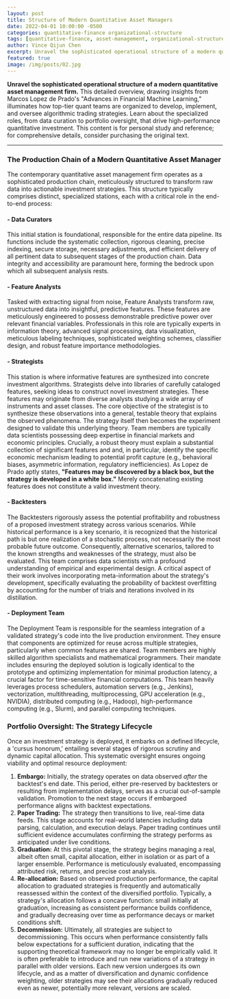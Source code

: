 ```yaml
---
layout: post
title: Structure of Modern Quantitative Asset Managers
date: 2022-04-01 10:00:00 -0500
categories: quantitative-finance organizational-structure
tags: [quantitative-finance, asset-management, organizational-structure, team-structure, quant-teams]
author: Vince Qijun Chen
excerpt: Unravel the sophisticated operational structure of a modern quantitative asset management firm.
featured: true
image: /img/posts/02.jpg
---
```


**Unravel the sophisticated operational structure of a modern quantitative asset management firm.** This detailed overview, drawing insights from Marcos Lopez de Prado's "Advances in Financial Machine Learning," illuminates how top-tier quant teams are organized to develop, implement, and oversee algorithmic trading strategies. Learn about the specialized roles, from data curation to portfolio oversight, that drive high-performance quantitative investment. This content is for personal study and reference; for comprehensive details, consider purchasing the original text.

---

### The Production Chain of a Modern Quantitative Asset Manager

The contemporary quantitative asset management firm operates as a sophisticated production chain, meticulously structured to transform raw data into actionable investment strategies. This structure typically comprises distinct, specialized stations, each with a critical role in the end-to-end process:

#### - Data Curators
This initial station is foundational, responsible for the entire data pipeline. Its functions include the systematic collection, rigorous cleaning, precise indexing, secure storage, necessary adjustments, and efficient delivery of all pertinent data to subsequent stages of the production chain. Data integrity and accessibility are paramount here, forming the bedrock upon which all subsequent analysis rests.

#### - Feature Analysts
Tasked with extracting signal from noise, Feature Analysts transform raw, unstructured data into insightful, predictive features. These features are meticulously engineered to possess demonstrable predictive power over relevant financial variables. Professionals in this role are typically experts in information theory, advanced signal processing, data visualization, meticulous labeling techniques, sophisticated weighting schemes, classifier design, and robust feature importance methodologies.

#### - Strategists
This station is where informative features are synthesized into concrete investment algorithms. Strategists delve into libraries of carefully cataloged features, seeking ideas to construct novel investment strategies. These features may originate from diverse analysts studying a wide array of instruments and asset classes. The core objective of the strategist is to synthesize these observations into a general, testable theory that explains the observed phenomena. The strategy itself then becomes the experiment designed to validate this underlying theory. Team members are typically data scientists possessing deep expertise in financial markets and economic principles. Crucially, a robust theory must explain a substantial collection of significant features and and, in particular, identify the specific economic mechanism leading to potential profit capture (e.g., behavioral biases, asymmetric information, regulatory inefficiencies). As Lopez de Prado aptly states, **"Features may be discovered by a black box, but the strategy is developed in a white box."** Merely concatenating existing features does not constitute a valid investment theory.

#### - Backtesters
The Backtesters rigorously assess the potential profitability and robustness of a proposed investment strategy across various scenarios. While historical performance is a key scenario, it is recognized that the historical path is but one realization of a stochastic process, not necessarily the most probable future outcome. Consequently, alternative scenarios, tailored to the known strengths and weaknesses of the strategy, must also be evaluated. This team comprises data scientists with a profound understanding of empirical and experimental design. A critical aspect of their work involves incorporating meta-information about the strategy's development, specifically evaluating the probability of backtest overfitting by accounting for the number of trials and iterations involved in its distillation.

#### - Deployment Team
The Deployment Team is responsible for the seamless integration of a validated strategy's code into the live production environment. They ensure that components are optimized for reuse across multiple strategies, particularly when common features are shared. Team members are highly skilled algorithm specialists and mathematical programmers. Their mandate includes ensuring the deployed solution is logically identical to the prototype and optimizing implementation for minimal production latency, a crucial factor for time-sensitive financial computations. This team heavily leverages process schedulers, automation servers (e.g., Jenkins), vectorization, multithreading, multiprocessing, GPU acceleration (e.g., NVIDIA), distributed computing (e.g., Hadoop), high-performance computing (e.g., Slurm), and parallel computing techniques.

### Portfolio Oversight: The Strategy Lifecycle

Once an investment strategy is deployed, it embarks on a defined lifecycle, a 'cursus honorum,' entailing several stages of rigorous scrutiny and dynamic capital allocation. This systematic oversight ensures ongoing viability and optimal resource deployment:

1.  **Embargo:** Initially, the strategy operates on data observed *after* the backtest's end date. This period, either pre-reserved by backtesters or resulting from implementation delays, serves as a crucial out-of-sample validation. Promotion to the next stage occurs if embargoed performance aligns with backtest expectations.
2.  **Paper Trading:** The strategy then transitions to live, real-time data feeds. This stage accounts for real-world latencies including data parsing, calculation, and execution delays. Paper trading continues until sufficient evidence accumulates confirming the strategy performs as anticipated under live conditions.
3.  **Graduation:** At this pivotal stage, the strategy begins managing a real, albeit often small, capital allocation, either in isolation or as part of a larger ensemble. Performance is meticulously evaluated, encompassing attributed risk, returns, and precise cost analysis.
4.  **Re-allocation:** Based on observed production performance, the capital allocation to graduated strategies is frequently and automatically reassessed within the context of the diversified portfolio. Typically, a strategy's allocation follows a concave function: small initially at graduation, increasing as consistent performance builds confidence, and gradually decreasing over time as performance decays or market conditions shift.
5.  **Decommission:** Ultimately, all strategies are subject to decommissioning. This occurs when performance consistently falls below expectations for a sufficient duration, indicating that the supporting theoretical framework may no longer be empirically valid. It is often preferable to introduce and run new variations of a strategy in parallel with older versions. Each new version undergoes its own lifecycle, and as a matter of diversification and dynamic confidence weighting, older strategies may see their allocations gradually reduced even as newer, potentially more relevant, versions are scaled.
